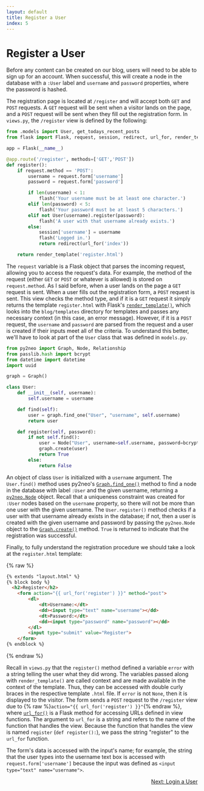 ```yaml
---
layout: default
title: Register a User
index: 5
---
```


# Register a User

Before any content can be created on our blog, users will need to be able to sign up for an account. When successful, this will create a node in the database with a `:User` label and `username` and `password` properties, where the password is hashed.

The registration page is located at `/register` and will accept both `GET` and `POST` requests. A `GET` request will be sent when a visitor lands on the page, and a `POST` request will be sent when they fill out the registration form. In `views.py`, the `/register` view is defined by the following:

```python
from .models import User, get_todays_recent_posts
from flask import Flask, request, session, redirect, url_for, render_template, flash

app = Flask(__name__)

@app.route('/register', methods=['GET','POST'])
def register():
    if request.method == 'POST':
        username = request.form['username']
        password = request.form['password']

        if len(username) < 1:
            flash('Your username must be at least one character.')
        elif len(password) < 5:
            flash('Your password must be at least 5 characters.')
        elif not User(username).register(password):
            flash('A user with that username already exists.')
        else:
            session['username'] = username
            flash('Logged in.')
            return redirect(url_for('index'))

    return render_template('register.html')
```

The `request` variable is a Flask object that parses the incoming request, allowing you to access the request's data. For example, the method of the request (either `GET` or `POST` or whatever is allowed) is stored on `request.method`. As I said before, when a user lands on the page a `GET` request is sent. When a user fills out the registration form, a `POST` request is sent. This view checks the method type, and if it is a `GET` request it simply returns the template `register.html` with Flask's [`render_template()`](http://flask.pocoo.org/docs/0.10/api/#flask.render_template), which looks into the `blog/templates` directory for templates and passes any necessary context (in this case, an error message). However, if it is a `POST` request, the `username` and `password` are parsed from the request and a user is created if their inputs meet all of the criteria. To understand this better, we'll have to look at part of the `User` class that was defined in `models.py`. 

```python
from py2neo import Graph, Node, Relationship
from passlib.hash import bcrypt
from datetime import datetime
import uuid

graph = Graph()

class User:
    def __init__(self, username):
        self.username = username

    def find(self):
        user = graph.find_one("User", "username", self.username)
        return user

    def register(self, password):
        if not self.find():
            user = Node("User", username=self.username, password=bcrypt.encrypt(password))
            graph.create(user)
            return True
        else:
            return False
```

An object of class `User` is initialized with a `username` argument. The `User.find()` method uses py2neo's [`Graph.find_one()`](http://py2neo.org/2.0/essentials.html#py2neo.Graph.find_one) method to find a node in the database with label `:User` and the given username, returning a [`py2neo.Node`](http://py2neo.org/2.0/essentials.html#nodes) object. Recall that a uniqueness constraint was created for `:User` nodes based on the `username` property, so there will not be more than one user with the given username. The `User.register()` method checks if a user with that username already exists in the database; if not, then a user is created with the given username and password by passing the `py2neo.Node` object to the [`Graph.create()`](http://py2neo.org/2.0/essentials.html#py2neo.Graph.create) method. `True` is returned to indicate that the registration was successful.

Finally, to fully understand the registration procedure we should take a look at the `register.html` template:

{% raw %}
```html
{% extends "layout.html" %}
{% block body %}
  <h2>Register</h2>
    <form action="{{ url_for('register') }}" method="post">
        <dl>
            <dt>Username:</dt>
            <dd><input type="text" name="username"></dd>
            <dt>Password:</dt>
            <dd><input type="password" name="password"></dd>
        </dl>
        <input type="submit" value="Register">
    </form>
{% endblock %}
```
{% endraw %}

Recall in `views.py` that the `register()` method defined a variable `error` with a string telling the user what they did wrong. The variables passed along with `render_template()` are called context and are made available in the context of the template. Thus, they can be accessed with double curly braces in the respective template `.html` file. If `error` is not `None`, then it is displayed to the visitor. The form sends a `POST` request to the `/register` view due to {% raw %}`action="{{ url_for('register') }}"`{% endraw %}, where [`url_for()`](http://flask.pocoo.org/docs/0.10/api/#flask.url_for) is a Flask method for accessing URLs defined in view functions. The argument to `url_for` is a string and refers to the name of the function that handles the view. Because the function that handles the view is named `register` (`def register():`), we pass the string "register" to the `url_for` function. 

The form's data is accessed with the input's name; for example, the string that the user types into the username text box is accessed with `request.form['username']` because the input was defined as `<input type="text" name="username">`.

<p align="right"><a href="{{ site.baseurl }}/pages/login-a-user.html">Next: Login a User</a></p>